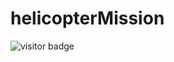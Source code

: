 # helicopterMission
![visitor badge](https://visitor-badge.glitch.me/badge?page_id=somePythonProgrammer.HelicopterMission)
